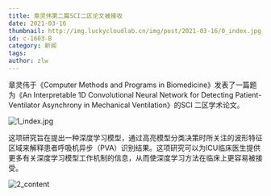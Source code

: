 ```yaml
---
title: 章灵伟第二篇SCI二区论文被接收
date: 2021-03-16
thumbnail: http://img.luckycloudlab.cn/img/post/2021-03-16/0_index.jpg
id: c-1603-B
category: 新闻
tags:
author: zlw
---
```

章灵伟于《Computer Methods and Programs in Biomedicine》发表了一篇题为《An Interpretable 1D Convolutional Neural Network for Detecting Patient-Ventilator Asynchrony in Mechanical Ventilation》的SCI 二区学术论文。
<!--more-->
![1_index.jpg](http://img.luckycloudlab.cn/img/post/2021-03-16/1_index.jpg)

这项研究旨在提出一种深度学习模型，通过高亮模型分类决策时所关注的波形特征区域来解释患者呼吸机异步（PVA）识别结果。这项研究可以为ICU临床医生提供更多有关深度学习模型工作机制的信息，从而使深度学习方法在临床上更容易被接受。

![2_content](http://img.luckycloudlab.cn/img/post/2021-03-16/2_contentgraphic.jpg)
